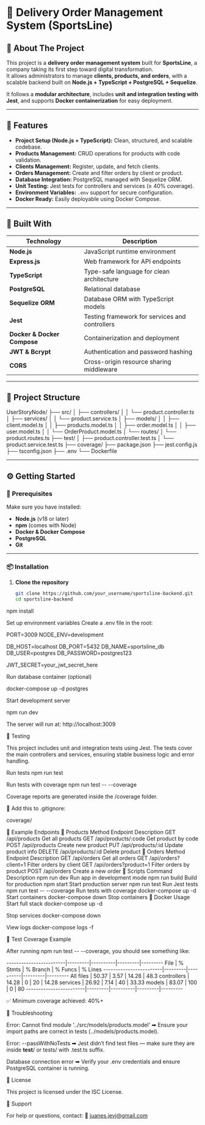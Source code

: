 # 🏬 Delivery Order Management System (SportsLine)

## 📖 About The Project
This project is a **delivery order management system** built for **SportsLine**, a company taking its first step toward digital transformation.  
It allows administrators to manage **clients, products, and orders**, with a scalable backend built on **Node.js + TypeScript + PostgreSQL + Sequelize**.

It follows a **modular architecture**, includes **unit and integration testing with Jest**, and supports **Docker containerization** for easy deployment.

---

## 🚀 Features
- **Project Setup (Node.js + TypeScript):** Clean, structured, and scalable codebase.
- **Products Management:** CRUD operations for products with code validation.
- **Clients Management:** Register, update, and fetch clients.
- **Orders Management:** Create and filter orders by client or product.
- **Database Integration:** PostgreSQL managed with Sequelize ORM.
- **Unit Testing:** Jest tests for controllers and services (≥ 40% coverage).
- **Environment Variables:** `.env` support for secure configuration.
- **Docker Ready:** Easily deployable using Docker Compose.

---

## 🧱 Built With
| Technology | Description |
|-------------|-------------|
| **Node.js** | JavaScript runtime environment |
| **Express.js** | Web framework for API endpoints |
| **TypeScript** | Type-safe language for clean architecture |
| **PostgreSQL** | Relational database |
| **Sequelize ORM** | Database ORM with TypeScript models |
| **Jest** | Testing framework for services and controllers |
| **Docker & Docker Compose** | Containerization and deployment |
| **JWT & Bcrypt** | Authentication and password hashing |
| **CORS** | Cross-origin resource sharing middleware |

---

## 📂 Project Structure
UserStoryNode/
├── src/
│ ├── controllers/
│ │ └── product.controller.ts
│ ├── services/
│ │ └── product.service.ts
│ ├── models/
│ │ ├── client.model.ts
│ │ ├── products.model.ts
│ │ ├── order.model.ts
│ │ ├── user.model.ts
│ │ └── OrderProduct.model.ts
│ └── routes/
│ └── product.routes.ts
├── test/
│ ├── product.controller.test.ts
│ └── product.service.test.ts
├── coverage/
├── package.json
├── jest.config.js
├── tsconfig.json
├── .env
└── Dockerfile



---

## ⚙️ Getting Started

### 🧩 Prerequisites
Make sure you have installed:
- **Node.js** (v18 or later)
- **npm** (comes with Node)
- **Docker & Docker Compose**
- **PostgreSQL**
- **Git**

---

### 📦 Installation

1. **Clone the repository**
   ```bash
   git clone https://github.com/your_username/sportsline-backend.git
   cd sportsline-backend
npm install

Set up environment variables
Create a .env file in the root:

PORT=3009
NODE_ENV=development

DB_HOST=localhost
DB_PORT=5432
DB_NAME=sportsline_db
DB_USER=postgres
DB_PASSWORD=postgres123

JWT_SECRET=your_jwt_secret_here


Run database container (optional)

docker-compose up -d postgres


Start development server

npm run dev


The server will run at: http://localhost:3009


🧪 Testing

This project includes unit and integration tests using Jest.
The tests cover the main controllers and services, ensuring stable business logic and error handling.

Run tests
npm run test

Run tests with coverage
npm run test -- --coverage


Coverage reports are generated inside the /coverage folder.

📝 Add this to .gitignore:

coverage/

🧠 Example Endpoints
🔹 Products
Method	Endpoint	Description
GET	/api/products	Get all products
GET	/api/products/:code	Get product by code
POST	/api/products	Create new product
PUT	/api/products/:id	Update product info
DELETE	/api/products/:id	Delete product
🔹 Orders
Method	Endpoint	Description
GET	/api/orders	Get all orders
GET	/api/orders?client=1	Filter orders by client
GET	/api/orders?product=1	Filter orders by product
POST	/api/orders	Create a new order
🧩 Scripts
Command	Description
npm run dev	Run app in development mode
npm run build	Build for production
npm start	Start production server
npm run test	Run Jest tests
npm run test -- --coverage	Run tests with coverage
docker-compose up -d	Start containers
docker-compose down	Stop containers
🐳 Docker Usage
Start full stack
docker-compose up -d

Stop services
docker-compose down

View logs
docker-compose logs -f

🧾 Test Coverage Example

After running npm run test -- --coverage, you should see something like:

------------------------|---------|----------|---------|---------
File                    | % Stmts | % Branch | % Funcs | % Lines
------------------------|---------|----------|---------|---------
All files               |   50.37 |     3.57 |   14.28 |    48.3
controllers             |   14.28 |        0 |      20 |   14.28
services                |   26.92 |     7.14 |      40 |   33.33
models                  |   83.07 |     100  |       0 |      80
------------------------|---------|----------|---------|---------


✅ Minimum coverage achieved: 40%+

🧰 Troubleshooting

Error: Cannot find module '../src/models/products.model'
➡ Ensure your import paths are correct in tests (../models/products.model).

Error: --passWithNoTests
➡ Jest didn’t find test files — make sure they are inside __test__/ or tests/ with .test.ts suffix.

Database connection error
➡ Verify your .env credentials and ensure PostgreSQL container is running.

🪪 License

This project is licensed under the ISC License.

💬 Support

For help or questions, contact:
📧 juanes.jevj@gmail.com
